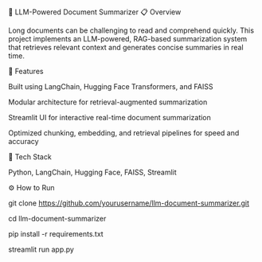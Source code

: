 🧠 LLM-Powered Document Summarizer
📋 Overview

Long documents can be challenging to read and comprehend quickly. This project implements an LLM-powered, RAG-based summarization system that retrieves relevant context and generates concise summaries in real time.

🚀 Features

Built using LangChain, Hugging Face Transformers, and FAISS

Modular architecture for retrieval-augmented summarization

Streamlit UI for interactive real-time document summarization

Optimized chunking, embedding, and retrieval pipelines for speed and accuracy

🧩 Tech Stack

Python, LangChain, Hugging Face, FAISS, Streamlit

⚙️ How to Run

git clone https://github.com/yourusername/llm-document-summarizer.git

cd llm-document-summarizer

pip install -r requirements.txt

streamlit run app.py


